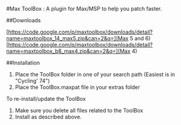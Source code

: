 #Max ToolBox : A plugin for Max/MSP to help you patch faster.

##Downloads

[https://code.google.com/p/maxtoolbox/downloads/detail?name=maxtoolbox_14_max5.zip&can=2&q=](Max 5 and 6)
[https://code.google.com/p/maxtoolbox/downloads/detail?name=maxtoolbox_b8_max4.zip&can=2&q=](Max 4)

##Installation

1. Place the ToolBox folder in one of your search path (Easiest is in "Cycling' 74")
2. Place the ToolBox.maxpat file in your extras folder

To re-install/update the ToolBox

1. Make sure you delete all files related to the ToolBox
2. Install as described above.
